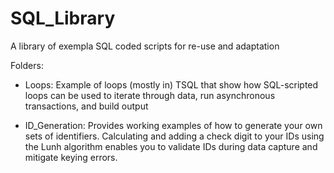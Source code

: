 # SQL_Library

A library of exempla SQL coded scripts for re-use and adaptation

Folders:

- Loops: Example of loops (mostly in) TSQL that show how SQL-scripted loops can be used to iterate through data, run asynchronous transactions, and build output 

- ID_Generation: Provides working examples of how to generate your own sets of identifiers. Calculating and adding a check digit to your IDs using the Lunh algorithm enables you to validate IDs during data capture and mitigate keying errors.
